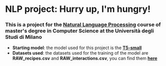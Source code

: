 # NLP project: Hurry up, I'm hungry!
### This is a project for the [Natural Language Processing](https://www.unimi.it/en/education/degree-programme-courses/2024/natural-language-processing-0) course of master's degree in Computer Science at the Università degli Studi di Milano
- **Starting model**:
the model used for this project is the [**T5-small**](https://huggingface.co/google-t5/t5-small)
- **Datasets used**:
the datasets used for the training of the model are **RAW_recipes.csv** and **RAW_interactions.csv**, you can find them [**here**](https://www.kaggle.com/datasets/shuyangli94/food-com-recipes-and-user-interactions)

